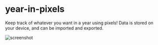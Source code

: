 # year-in-pixels

Keep track of whatever you want in a year using pixels! Data is stored on your device, and can be imported and exported.

![screenshot](https://github.com/user-attachments/assets/b9dda82d-503b-4bb0-a0c3-f9d7df671cc7)

